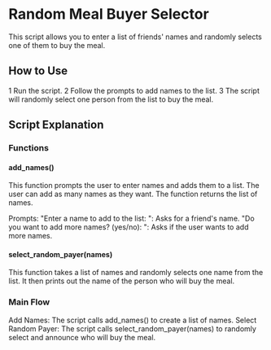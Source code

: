 # Random Meal Buyer Selector

This script allows you to enter a list of friends' names and randomly selects one of them to buy the meal.

## How to Use

1 Run the script.
2 Follow the prompts to add names to the list.
3 The script will randomly select one person from the list to buy the meal.


## Script Explanation

### Functions

#### add_names()
This function prompts the user to enter names and adds them to a list. The user can add as many names as they want. The function returns the list of names.

Prompts:
"Enter a name to add to the list: ": Asks for a friend's name.
"Do you want to add more names? (yes/no): ": Asks if the user wants to add more names.

#### select_random_payer(names)
This function takes a list of names and randomly selects one name from the list. It then prints out the name of the person who will buy the meal.

### Main Flow
Add Names: The script calls add_names() to create a list of names.
Select Random Payer: The script calls select_random_payer(names) to randomly select and announce who will buy the meal.

